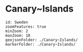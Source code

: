 # Canary~Islands

```leaflet
id: Sweden
zoomFeatures: true 
minZoom: 2 
maxZoom: 18
geojsonFolder: ./Canary~Islands/
markerFolder: ./Canary~Islands/
```
